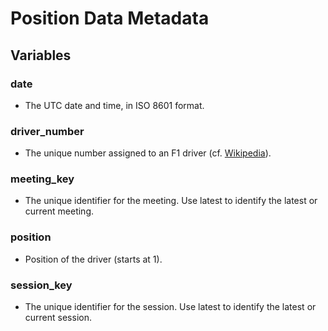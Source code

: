 # Position Data Metadata

## Variables

### date
- The UTC date and time, in ISO 8601 format.

### driver_number
- The unique number assigned to an F1 driver (cf. [Wikipedia](https://en.wikipedia.org/wiki/List_of_Formula_One_driver_numbers#Formula_One_driver_numbers)).

### meeting_key
- The unique identifier for the meeting. Use latest to identify the latest or current meeting.

### position
- Position of the driver (starts at 1).

### session_key
- The unique identifier for the session. Use latest to identify the latest or current session.
